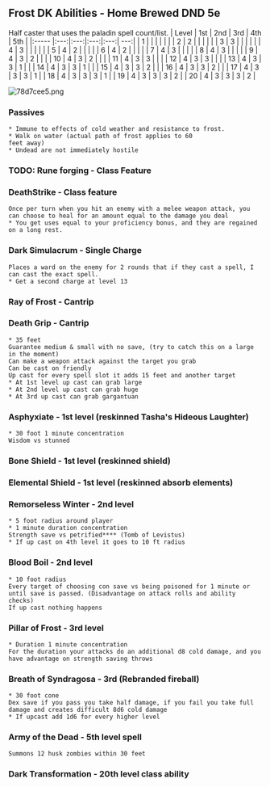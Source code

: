 ## Frost DK Abilities - Home Brewed DND 5e

Half caster that uses the paladin spell count/list.
| Level | 1st | 2nd | 3rd | 4th | 5th |
|:----- |:---:|:---:|:---:|:---:| ---:|
| 1     |     |     |     |     |     |
| 2     |  2  |     |     |     |     |
| 3     |  3  |     |     |     |     |
| 4     |  3  |    |     |     |     |
| 5     |  4  |  2  |     |     |     |
| 6     |  4  |  2  |     |     |     |
| 7     |  4  |  3  |     |     |     |
| 8     |  4  |  3  |     |     |     |
| 9     |  4  |  3  |  2  |     |     |
| 10    |  4  |  3  |  2  |     |     |
| 11    |  4  |  3  |  3  |     |     |
| 12    |  4  |  3  |  3  |     |     |
| 13    |  4  |  3  |  3  |  1  |     |
| 14    |  4  |  3  |  3  |  1  |     |
| 15    |  4  |  3  |  3  |  2  |     |
| 16    |  4  |  3  |  3  |  2  |     |
| 17    |  4  |  3  |  3  |  3  |   1 |
| 18    |  4  |  3  |  3  |  3  |   1 |
| 19    |  4  |  3  |  3  |  3  |   2 |
| 20    |  4  |  3  |  3  |  3  |   2 |

![78d7cee5.png](:storage\f1e442af-6102-41e7-a030-ce8f4608c4c9\78d7cee5.png)

### Passives
    * Immune to effects of cold weather and resistance to frost.
    * Walk on water (actual path of frost applies to 60 
    feet away)
    * Undead are not immediately hostile

### TODO: Rune forging - Class Feature

### DeathStrike - Class feature 
    Once per turn when you hit an enemy with a melee weapon attack, you can choose to heal for an amount equal to the damage you deal
    * You get uses equal to your proficiency bonus, and they are regained on a long rest.

### Dark Simulacrum - Single Charge
    Places a ward on the enemy for 2 rounds that if they cast a spell, I can cast the exact spell.
    * Get a second charge at level 13

### Ray of Frost - Cantrip

### Death Grip - Cantrip
    * 35 feet
    Guarantee medium & small with no save, (try to catch this on a large in the moment)
    Can make a weapon attack against the target you grab
    Can be cast on friendly
    Up cast for every spell slot it adds 15 feet and another target 
    * At 1st level up cast can grab large
    * At 2nd level up cast can grab huge
    * At 3rd up cast can grab gargantuan

### Asphyxiate - 1st level (reskinned Tasha's Hideous Laughter)
    * 30 foot 1 minute concentration
    Wisdom vs stunned

### Bone Shield - 1st level (reskinned shield)

### Elemental Shield - 1st level (reskinned absorb elements)

### Remorseless Winter - 2nd level
    * 5 foot radius around player
    * 1 minute duration concentration
    Strength save vs petrified**** (Tomb of Levistus)
    * If up cast on 4th level it goes to 10 ft radius

### Blood Boil - 2nd level
    * 10 foot radius
    Every target of choosing con save vs being poisoned for 1 minute or until save is passed. (Disadvantage on attack rolls and ability checks)
    If up cast nothing happens

### Pillar of Frost - 3rd level
    * Duration 1 minute concentration
    For the duration your attacks do an additional d8 cold damage, and you have advantage on strength saving throws

### Breath of Syndragosa - 3rd (Rebranded fireball)
    * 30 foot cone
    Dex save if you pass you take half damage, if you fail you take full damage and creates difficult 8d6 cold damage
    * If upcast add 1d6 for every higher level

### Army of the Dead - 5th level spell
    Summons 12 husk zombies within 30 feet

### Dark Transformation - 20th level class ability
